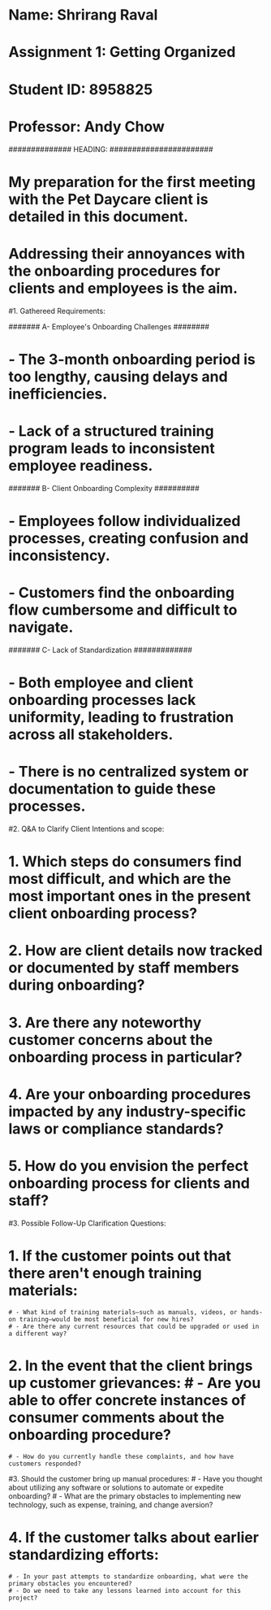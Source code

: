 # Name: Shrirang Raval
# Assignment 1: Getting Organized
# Student ID: 8958825
# Professor: Andy Chow

############## HEADING: #######################
# My preparation for the first meeting with the Pet Daycare client is detailed in this document.
# Addressing their annoyances with the onboarding procedures for clients and employees is the aim.


#1. Gathereed Requirements:

#######  A- Employee's Onboarding Challenges  ########
#    - The 3-month onboarding period is too lengthy, causing delays and inefficiencies.
#    - Lack of a structured training program leads to inconsistent employee readiness.

#######  B- Client Onboarding Complexity   ##########
#    - Employees follow individualized processes, creating confusion and inconsistency.
#    - Customers find the onboarding flow cumbersome and difficult to navigate.

#######  C- Lack of Standardization   #############
#    - Both employee and client onboarding processes lack uniformity, leading to frustration across all stakeholders.
#    - There is no centralized system or documentation to guide these processes.



#2. Q&A to Clarify Client Intentions and scope:

  # 1. Which steps do consumers find most difficult, and which are the most important ones in the present client onboarding process?
  # 2. How are client details now tracked or documented by staff members during onboarding?
  # 3. Are there any noteworthy customer concerns about the onboarding process in particular?
  # 4. Are your onboarding procedures impacted by any industry-specific laws or compliance standards?
  # 5. How do you envision the perfect onboarding process for clients and staff?



#3. Possible Follow-Up Clarification Questions: 
# 1. If the customer points out that there aren't enough training materials:
	# - What kind of training materials—such as manuals, videos, or hands-on training—would be most beneficial for new hires?
	# - Are there any current resources that could be upgraded or used in a different way?

# 2. In the event that the client brings up customer grievances: # - Are you able to offer concrete instances of consumer comments about the onboarding procedure?
	# - How do you currently handle these complaints, and how have customers responded?

#3. Should the customer bring up manual procedures:
	# - Have you thought about utilizing any software or solutions to automate or expedite onboarding?
	# - What are the primary obstacles to implementing new technology, such as expense, training, and change aversion?

# 4. If the customer talks about earlier standardizing efforts:
	# - In your past attempts to standardize onboarding, what were the primary obstacles you encountered?
	# - Do we need to take any lessons learned into account for this project?


